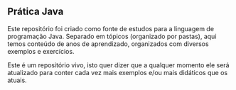 

## Prática Java
Este repositório foi criado como fonte de estudos para a linguagem de programação Java. Separado em tópicos (organizado por pastas), aqui temos conteúdo de anos de aprendizado, organizados com diversos exemplos e exercícios.

Este é um repositório vivo, isto quer dizer que a qualquer momento ele será atualizado para conter cada vez mais exemplos e/ou mais didáticos que os atuais.
